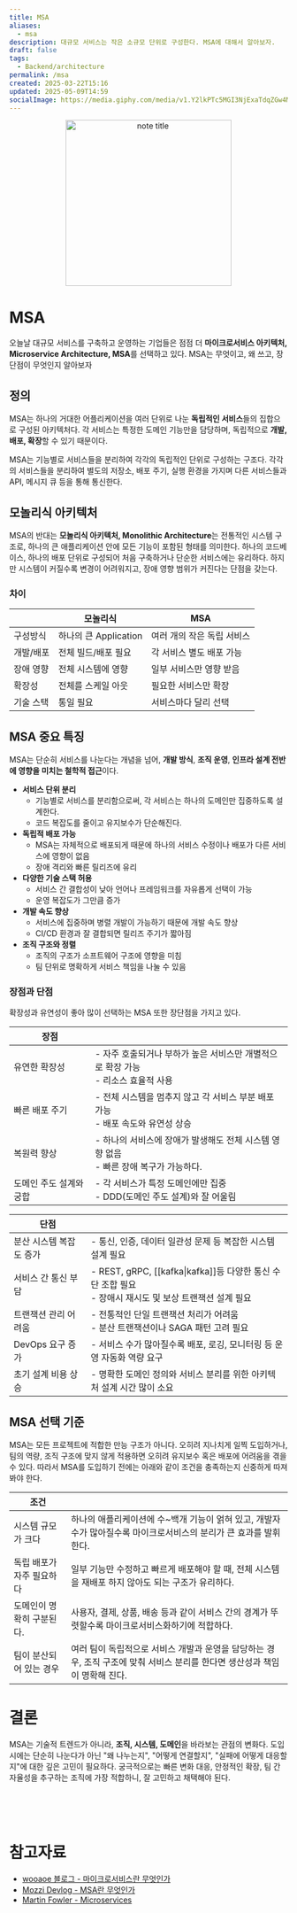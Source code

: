 ```yaml
---
title: MSA
aliases:
  - msa
description: 대규모 서비스는 작은 소규모 단위로 구성한다. MSA에 대해서 알아보자.
draft: false
tags:
  - Backend/architecture
permalink: /msa
created: 2025-03-22T15:16
updated: 2025-05-09T14:59
socialImage: https://media.giphy.com/media/v1.Y2lkPTc5MGI3NjExaTdqZGw4MTdybXFzMzVkaWhwejBsdWg2ZnRiOHYwbXgydnVsYXFobyZlcD12MV9naWZzX3NlYXJjaCZjdD1n/fh5JorVBCuNNtJY5ln/giphy.gif
---
```

<p align="center">
  <img src="https://media.giphy.com/media/v1.Y2lkPTc5MGI3NjExaTdqZGw4MTdybXFzMzVkaWhwejBsdWg2ZnRiOHYwbXgydnVsYXFobyZlcD12MV9naWZzX3NlYXJjaCZjdD1n/fh5JorVBCuNNtJY5ln/giphy.gif" alt="note title" width="300">
</p>

# MSA

오늘날 대규모 서비스를 구축하고 운영하는 기업들은 점점 더 **마이크로서비스 아키텍처, Microservice Architecture, MSA**를 선택하고 있다. MSA는 무엇이고, 왜 쓰고, 장 단점이 무엇인지 알아보자

## 정의

MSA는 하나의 거대한 어플리케이션을 여러 단위로 나눈 **독립적인 서비스**들의 집합으로 구성된 아키텍처다. 각 서비스는 특정한 도메인 기능만을 담당하며, 독립적으로 **개발, 배포, 확장**할 수 있기 때문이다.

MSA는 기능별로 서비스들을 분리하여 각각의 독립적인 단위로 구성하는 구조다. 각각의 서비스들을 분리하여 별도의 저장소, 배포 주기, 실행 환경을 가지며 다른 서비스들과 API, 메시지 큐 등을 통해 통신한다.
## 모놀리식 아키텍처

MSA의 반대는 **모놀리식 아키텍처, Monolithic Architecture**는 전통적인 시스템 구조로, 하나의 큰 애플리케이션 안에 모든 기능이 포함된 형태를 의미한다. 하나의 코드베이스, 하나의 배포 단위로 구성되어 처음 구축하거나 단순한 서비스에는 유리하다. 하지만 시스템이 커질수록 변경이 어려워지고, 장애 영향 범위가 커진다는 단점을 갖는다.

### 차이

|       | 모놀리식              | MSA             |
| ----- | ----------------- | --------------- |
| 구성방식  | 하나의 큰 Application | 여러 개의 작은 독립 서비스 |
| 개발/배포 | 전체 빌드/배포 필요       | 각 서비스 별도 배포 가능  |
| 장애 영향 | 전체 시스템에 영향        | 일부 서비스만 영향 받음   |
| 확장성   | 전체를 스케일 아웃        | 필요한 서비스만 확장     |
| 기술 스택 | 통일 필요             | 서비스마다 달리 선택     |

## MSA 중요 특징

MSA는 단순히 서비스를 나눈다는 개념을 넘어, **개발 방식**, **조직 운영**, **인프라 설계 전반에 영향을 미치는 철학적 접근**이다. 
- **서비스 단위 분리**  
  - 기능별로 서비스를 분리함으로써, 각 서비스는 하나의 도메인만 집중하도록 설계한다.  
  - 코드 복잡도를 줄이고 유지보수가 단순해진다.
- **독립적 배포 가능**
	- MSA는 자체적으로 배포되게 때문에 하나의 서비스 수정이나 배포가 다른 서비스에 영향이 없음
	- 장애 격리와 빠른 릴리즈에 유리
- **다양한 기술 스택 허용**
	- 서비스 간 결합성이 낮아 언어나 프레임워크를 자유롭게 선택이 가능
	- 운영 복잡도가 그만큼 증가
- **개발 속도 향상**
	- 서비스에 집중하며 병렬 개발이 가능하기 때문에 개발 속도 향상
	- CI/CD 환경과 잘 결합되면 릴리즈 주기가 짧아짐
- **조직 구조와 정렬**
	- 조직의 구조가 소프트웨어 구조에 영향을 미침
	- 팀 단위로 명확하게 서비스 책임을 나눌 수 있음

### 장점과 단점

확장성과 유연성이 좋아 많이 선택하는 MSA 또한 장단점을 가지고 있다.

| 장점            |                                                       |
| ------------- | ----------------------------------------------------- |
| 유연한 확장성       | - 자주 호출되거나 부하가 높은 서비스만 개별적으로 확장 가능<br>- 리소스 효율적 사용    |
| 빠른 배포 주기      | - 전체 시스템을 멈추지 않고 각 서비스 부분 배포 가능<br>- 배포 속도와 유연성 상승    |
| 복원력 향상        | - 하나의 서비스에 장애가 발생해도 전체 시스템 영향 없음<br>- 빠른 장애 복구가 가능하다. |
| 도메인 주도 설계와 궁합 | - 각 서비스가 특정 도메인에만 집중<br>- DDD(도메인 주도 설계)와 잘 어울림       |

| 단점            |                                                                              |
| ------------- | ---------------------------------------------------------------------------- |
| 분산 시스템 복잡도 증가 | - 통신, 인증, 데이터 일관성 문제 등 복잡한 시스템 설계 필요                                         |
| 서비스 간 통신 부담   | - REST, gRPC, [[kafka\|kafka]]등 다양한 통신 수단 조합 필요<br>- 장애시 재시도 및 보상 트랜잭션 설계 필요 |
| 트랜잭션 관리 어려움   | - 전통적인  단일 트랜잭션 처리가 어려움<br>- 분산 트랜잭션이나 SAGA 패턴 고려 필요                         |
| DevOps 요구 증가  | - 서비스 수가 많아질수록 배포, 로깅, 모니터링 등 운영 자동화 역량 요구                                   |
| 초기 설계 비용 상승   | - 명확한 도메인 정의와 서비스 분리를 위한 아키텍처 설계 시간 많이 소요                                    |

## MSA 선택 기준

MSA는 모든 프로젝트에 적합한 만능 구조가 아니다. 오히려 지나치게 일찍 도입하거나, 팀의 역량, 조직 구조에 맞지 않게 적용하면 오히려 유지보수 혹은 배포에 어려움을 겪을 수 있다. 따라서 MSA를 도입하기 전에는 아래와 같이 조건을 충족하는지 신중하게 따져봐야 한다.

| 조건             |                                                                         |
| -------------- | ----------------------------------------------------------------------- |
| 시스템 규모가 크다     | 하나의 애플리케이션에 수~백개 기능이 얽혀 있고, 개발자 수가 많아질수록 마이크로서비스의 분리가 큰 효과를 발휘한다.       |
| 독립 배포가 자주 필요하다 | 일부 기능만 수정하고 빠르게 배포해야 할 때, 전체 시스템을 재배포 하지 않아도 되는 구조가 유리하다.               |
| 도메인이 명확히 구분된다. | 사용자, 결제, 상품, 배송 등과 같이 서비스 간의 경계가 뚜렷할수록 마이크로서비스화하기에 적합하다.                |
| 팀이 분산되어 있는 경우  | 여러 팀이 독립적으로 서비스 개발과 운영을 담당하는 경우, 조직 구조에 맞춰 서비스 분리를 한다면 생산성과 책임이 명확해 진다. |

# 결론

MSA는 기술적 트렌드가 아니라, **조직, 시스템, 도메인**을 바라보는 관점의 변화다. 도입 시에는 단순히 나눈다가 아닌 "왜 나누는지", "어떻게 연결할지", "실패에 어떻게 대응할지"에 대한 깊은 고민이 필요하다. 궁극적으로는 빠른 변화 대응, 안정적인 확장, 팀 간 자율성을 추구하는 조직에 가장 적합하니, 잘 고민하고 채택해야 된다.


</br></br></br>

# 참고자료

- [wooaoe 블로그 - 마이크로서비스란 무엇인가](https://wooaoe.tistory.com/57)
- [Mozzi Devlog - MSA란 무엇인가](https://mozzi-devlog.tistory.com/34)
- [Martin Fowler - Microservices](https://martinfowler.com/articles/microservices.html)